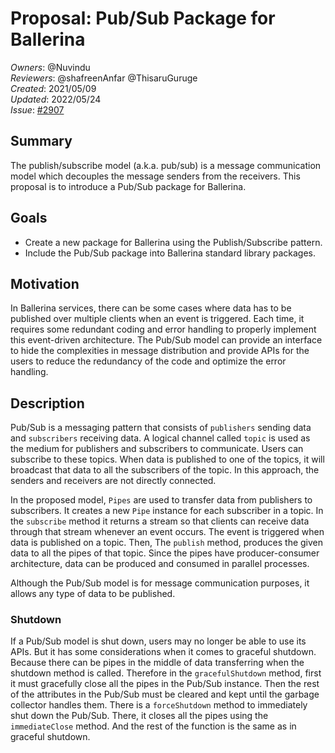 # Proposal: Pub/Sub Package for Ballerina

_Owners_: @Nuvindu     
_Reviewers_: @shafreenAnfar @ThisaruGuruge       
_Created_: 2021/05/09  
_Updated_: 2022/05/24  
_Issue_: [#2907](https://github.com/ballerina-platform/ballerina-standard-library/issues/2907)

## Summary

The publish/subscribe model (a.k.a. pub/sub) is a message communication model which decouples the message senders from the receivers. This proposal is to introduce a Pub/Sub package for Ballerina.

## Goals

* Create a new package for Ballerina using the Publish/Subscribe pattern.
* Include the Pub/Sub package into Ballerina standard library packages.

## Motivation

In Ballerina services, there can be some cases where data has to be published over multiple clients when an event is triggered. Each time, it requires some redundant coding and error handling to properly implement this event-driven architecture. The Pub/Sub model can provide an interface to hide the complexities in message distribution and provide APIs for the users to reduce the redundancy of the code and optimize the error handling.

## Description

Pub/Sub is a messaging pattern that consists of `publishers` sending data and `subscribers` receiving data. A logical channel called `topic` is used as the medium for publishers and subscribers to communicate. Users can subscribe to these topics. When data is published to one of the topics, it will broadcast that data to all the subscribers of the topic. In this approach, the senders and receivers are not directly connected. </br>

In the proposed model, `Pipes` are used to transfer data from publishers to subscribers. It creates a new `Pipe` instance for each subscriber in a topic. In the `subscribe` method it returns a stream so that clients can receive data through that stream whenever an event occurs. The event is triggered when data is published on a topic. Then, The `publish` method, produces the given data to all the pipes of that topic. Since the pipes have producer-consumer architecture, data can be produced and consumed in parallel processes. </br>

Although the Pub/Sub model is for message communication purposes, it allows any type of data to be published.


### Shutdown

If a Pub/Sub model is shut down, users may no longer be able to use its APIs. But it has some considerations when it comes to graceful shutdown. Because there can be pipes in the middle of data transferring when the shutdown method is called. Therefore in the `gracefulShutdown` method, first it must gracefully close all the pipes in the Pub/Sub instance. Then the rest of the attributes in the Pub/Sub must be cleared and kept until the garbage collector handles them. There is a `forceShutdown` method to immediately shut down the Pub/Sub. There, it closes all the pipes using the `immediateClose` method. And the rest of the function is the same as in graceful shutdown.
